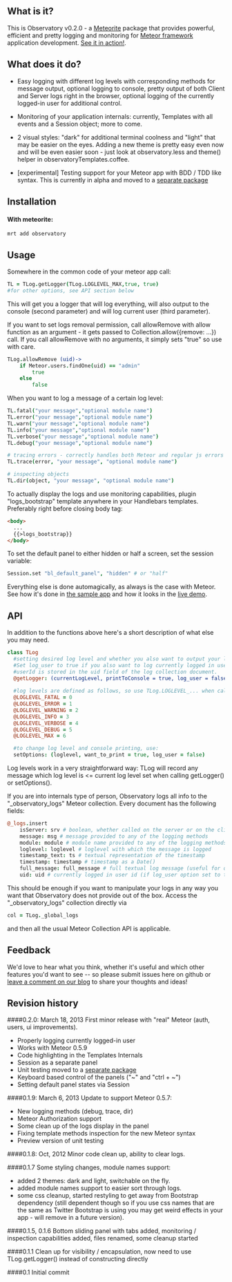 What is it?
-------------
This is Observatory v0.2.0 - a [Meteorite](https://github.com/oortcloud/meteorite) package that provides powerful, efficient
and pretty logging and monitoring for [Meteor framework](http://meteor.com) application development.
[See it in action!](http://observatoryjs.com/).

What does it do?
------------------
* Easy logging with different log levels with corresponding methods for message output, optional 
logging to console, pretty output of both Client and Server logs right in the browser, optional logging of
the currently logged-in user for additional control.

* Monitoring of your application internals: currently, Templates with all events and a Session object; more to come.

* 2 visual styles: "dark" for additional terminal coolness and "light" that may be easier on the eyes. Adding a new theme is pretty
easy even now and will be even easier soon - just look at observatory.less and theme() helper in observatoryTemplates.coffee.

* [experimental] Testing support for your Meteor app with BDD / TDD like syntax. This is currently in alpha and moved to a
[separate package](https://github.com/superstringsoftware/observatory-testing)

Installation
-----------------
#### With meteorite:

	mrt add observatory

Usage
---------
Somewhere in the common code of your meteor app call:
```coffeescript
TL = TLog.getLogger(TLog.LOGLEVEL_MAX,true, true)
#for other options, see API section below
```
This will get you a logger that will log everything, will also output to the console (second parameter) and
will log current user (third parameter).

If you want to set logs removal permission, call allowRemove with allow function as an argument - it gets passed to
Collection.allow({remove: ...}) call. If you call allowRemove with no arguments, it simply sets "true" so use with care.
```coffeescript
TLog.allowRemove (uid)->
    if Meteor.users.findOne(uid) == "admin"
        true
    else
        false
```

When you want to log a message of a certain log level:
```coffeescript
TL.fatal("your message","optional module name")
TL.error("your message","optional module name")
TL.warn("your message","optional module name")
TL.info("your message","optional module name")
TL.verbose("your message","optional module name")
TL.debug("your message","optional module name")

# tracing errors - correctly handles both Meteor and regular js errors
TL.trace(error, "your message", "optional module name")

# inspecting objects
TL.dir(object, "your message", "optional module name")
```
To actually display the logs and use monitoring capabilities, plugin "logs_bootstrap" template anywhere in your Handlebars templates. Preferably right before closing body tag:
```html
<body>
  ...
  {{>logs_bootstrap}}
</body>
```

To set the default panel to either hidden or half a screen, set the session variable:
```coffeescript
Session.set "bl_default_panel", "hidden" # or "half"
```

Everything else is done automagically, as always is the case with Meteor. See how it's done in [the sample app](https://github.com/jhoxray/telescope) and how it looks in the 
[live demo](http://observatoryjs.com).


API
---------
In addition to the functions above here's a short description of what else you may need.
```coffeescript
class TLog
  #setting desired log level and whether you also want to output your log messages to the console (true or false)
  #Set log_user to true if you also want to log currently logged in user with every log message
  #userId is stored in the uid field of the log collection document.
  @getLogger: (currentLogLevel, printToConsole = true, log_user = false)->
  
  #log levels are defined as follows, so use TLog.LOGLEVEL_... when calling get Logger()
  @LOGLEVEL_FATAL = 0
  @LOGLEVEL_ERROR = 1
  @LOGLEVEL_WARNING = 2
  @LOGLEVEL_INFO = 3
  @LOGLEVEL_VERBOSE = 4
  @LOGLEVEL_DEBUG = 5
  @LOGLEVEL_MAX = 6

  #to change log level and console printing, use:
  setOptions: (loglevel, want_to_print = true, log_user = false)
```
Log levels work in a very straightforward way: TLog will record any message which log level is <= current log level set when calling 
getLogger() or setOptions().

If you are into internals type of person, Observatory logs all info to the "_observatory_logs"
Meteor collection. Every document has the following fields:
```coffeescript
@_logs.insert
    isServer: srv # boolean, whether called on the server or on the client
    message: msg # message provided to any of the logging methods
    module: module # module name provided to any of the logging methods
    loglevel: loglevel # loglevel with which the message is logged
    timestamp_text: ts # textual representation of the timestamp
    timestamp: timestamp # timestamp as a Date()
    full_message: full_message # full textual log message (useful for quick export etc)
    uid: uid # currently logged in user id (if log_user option set to true)
```
This should be enough if you want to manipulate your logs in any way you want that Observatory
does not provide out of the box. Access the "_observatory_logs" collection directly via
```coffeescript
col = TLog._global_logs
```
and then all the usual Meteor Collection API is applicable.


Feedback
----------
We'd love to hear what you think, whether it's useful and which other features you'd want to see -- so please submit issues here on github or [leave a comment on our blog](http://superstringsoftware.com) 
to share your thoughts and ideas!

Revision history
-----------------
####0.2.0: March 18, 2013
First minor release with "real" Meteor (auth, users, ui improvements).
* Properly logging currently logged-in user
* Works with Meteor 0.5.9
* Code highlighting in the Templates Internals
* Session as a separate panel
* Unit testing moved to a [separate package](https://github.com/superstringsoftware/observatory-testing)
* Keyboard based control of the panels ("~" and "ctrl + ~")
* Setting default panel states via Session

####0.1.9: March 6, 2013
Update to support Meteor 0.5.7:
* New logging methods (debug, trace, dir)
* Meteor Authorization support
* Some clean up of the logs display in the panel
* Fixing template methods inspection for the new Meteor syntax
* Preview version of unit testing

####0.1.8: Oct, 2012
Minor code clean up, ability to clear logs.

####0.1.7
Some styling changes, module names support:
* added 2 themes: dark and light, switchable on the fly.
* added module names support to easier sort through logs.
* some css cleanup, started restyling to get away from Bootstrap dependency (still dependent though so if you use css names that
are the same as Twitter Bootstrap is using you may get weird effects in your app - will remove in a future version).

####0.1.5, 0.1.6
Bottom sliding panel with tabs added, monitoring / inspection capabilities added, files renamed, some cleanup started

####0.1.1 
Clean up for visibility / encapsulation, now need to use TLog.getLogger() instead of constructing directly

####0.1
Initial commit 

